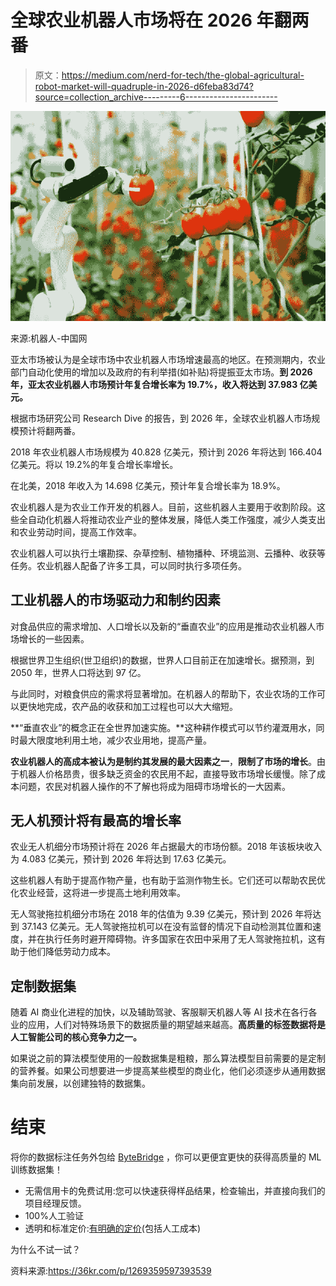 # 全球农业机器人市场将在 2026 年翻两番

> 原文：<https://medium.com/nerd-for-tech/the-global-agricultural-robot-market-will-quadruple-in-2026-d6feba83d74?source=collection_archive---------6----------------------->

![](img/9bb0c3e402bf1ab39eddfa7260e5a6e4.png)

来源:机器人-中国网

亚太市场被认为是全球市场中农业机器人市场增速最高的地区。在预测期内，农业部门自动化使用的增加以及政府的有利举措(如补贴)将提振亚太市场。**到 2026 年，亚太农业机器人市场预计年复合增长率为 19.7%，收入将达到 37.983 亿美元。**

根据市场研究公司 Research Dive 的报告，到 2026 年，全球农业机器人市场规模预计将翻两番。

2018 年农业机器人市场规模为 40.828 亿美元，预计到 2026 年将达到 166.404 亿美元。将以 19.2%的年复合增长率增长。

在北美，2018 年收入为 14.698 亿美元，预计年复合增长率为 18.9%。

农业机器人是为农业工作开发的机器人。目前，这些机器人主要用于收割阶段。这些全自动化机器人将推动农业产业的整体发展，降低人类工作强度，减少人类支出和农业劳动时间，提高工作效率。

农业机器人可以执行土壤勘探、杂草控制、植物播种、环境监测、云播种、收获等任务。农业机器人配备了许多工具，可以同时执行多项任务。

## 工业机器人的市场驱动力和制约因素

对食品供应的需求增加、人口增长以及新的“垂直农业”的应用是推动农业机器人市场增长的一些因素。

根据世界卫生组织(世卫组织)的数据，世界人口目前正在加速增长。据预测，到 2050 年，世界人口将达到 97 亿。

与此同时，对粮食供应的需求将显著增加。在机器人的帮助下，农业农场的工作可以更快地完成，农产品的收获和加工过程也可以大大缩短。

**“垂直农业”的概念正在全世界加速实施。**这种耕作模式可以节约灌溉用水，同时最大限度地利用土地，减少农业用地，提高产量。

**农业机器人的高成本被认为是制约其发展的最大因素之一**，**限制了市场的增长**。由于机器人价格昂贵，很多缺乏资金的农民用不起，直接导致市场增长缓慢。除了成本问题，农民对机器人操作的不了解也将成为阻碍市场增长的一大因素。

## 无人机预计将有最高的增长率

农业无人机细分市场预计将在 2026 年占据最大的市场份额。2018 年该板块收入为 4.083 亿美元，预计到 2026 年将达到 17.63 亿美元。

这些机器人有助于提高作物产量，也有助于监测作物生长。它们还可以帮助农民优化农业经营，这将进一步提高土地利用效率。

无人驾驶拖拉机细分市场在 2018 年的估值为 9.39 亿美元，预计到 2026 年将达到 37.143 亿美元。无人驾驶拖拉机可以在没有监督的情况下自动检测其位置和速度，并在执行任务时避开障碍物。许多国家在农田中采用了无人驾驶拖拉机，这有助于他们降低劳动力成本。

## 定制数据集

随着 AI 商业化进程的加快，以及辅助驾驶、客服聊天机器人等 AI 技术在各行各业的应用，人们对特殊场景下的数据质量的期望越来越高。**高质量的标签数据将是人工智能公司的核心竞争力之一。**

如果说之前的算法模型使用的一般数据集是粗粮，那么算法模型目前需要的是定制的营养餐。如果公司想要进一步提高某些模型的商业化，他们必须逐步从通用数据集向前发展，以创建独特的数据集。

# 结束

将你的数据标注任务外包给 [ByteBridge](https://tinyurl.com/43j9u3va) ，你可以更便宜更快的获得高质量的 ML 训练数据集！

*   无需信用卡的免费试用:您可以快速获得样品结果，检查输出，并直接向我们的项目经理反馈。
*   100%人工验证
*   透明和标准定价:[有明确的定价](https://www.bytebridge.io/#/?module=price)(包括人工成本)

为什么不试一试？

资料来源:https://36kr.com/p/1269359597393539